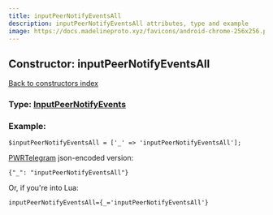 ```yaml
---
title: inputPeerNotifyEventsAll
description: inputPeerNotifyEventsAll attributes, type and example
image: https://docs.madelineproto.xyz/favicons/android-chrome-256x256.png
---
```

## Constructor: inputPeerNotifyEventsAll  
[Back to constructors index](index.md)






### Type: [InputPeerNotifyEvents](../types/InputPeerNotifyEvents.md)


### Example:

```
$inputPeerNotifyEventsAll = ['_' => 'inputPeerNotifyEventsAll'];
```  

[PWRTelegram](https://pwrtelegram.xyz) json-encoded version:

```
{"_": "inputPeerNotifyEventsAll"}
```


Or, if you're into Lua:  


```
inputPeerNotifyEventsAll={_='inputPeerNotifyEventsAll'}

```


